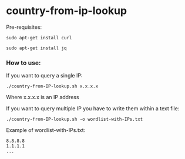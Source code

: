 # country-from-ip-lookup

Pre-requisites:

```shell
sudo apt-get install curl
```

```shell
sudo apt-get install jq
```

### How to use:

If you want to query a single IP:
```shell
./country-from-IP-lookup.sh x.x.x.x
```
Where x.x.x.x is an IP address

If you want to query multiple IP you have to write them within a text file:

```shell
./country-from-IP-lookup.sh -o wordlist-with-IPs.txt
```
Example of wordlist-with-IPs.txt:
```
8.8.8.8
1.1.1.1
...
```
